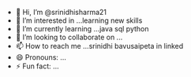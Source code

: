 - 👋 Hi, I’m @srinidhisharma21
- 👀 I’m interested in ...learning new skills 
- 🌱 I’m currently learning ...java sql python
- 💞️ I’m looking to collaborate on ...
- 📫 How to reach me ...srinidhi bavusaipeta in linked
- 😄 Pronouns: ...
- ⚡ Fun fact: ...

<!---
srinidhisharma21/srinidhisharma21 is a ✨ special ✨ repository because its `README.md` (this file) appears on your GitHub profile.
You can click the Preview link to take a look at your changes.
--->
